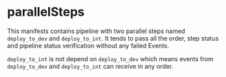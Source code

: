 # parallelSteps
This manifests contains pipeline with two parallel steps named `deploy_to_dev` and `deploy_to_int`. It tends to pass all the order, step status and pipeline status verification without any failed Events.

`deploy_to_int` is not depend on `deploy_to_dev` which means events from `deploy_to_dev` and `deploy_to_int` can receive in any order.